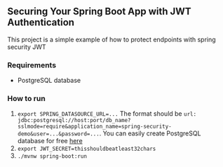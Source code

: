 ## Securing Your Spring Boot App with JWT Authentication
This project is a simple example of how to protect endpoints with spring security JWT

### Requirements
- PostgreSQL database

### How to run
1. `export SPRING_DATASOURCE_URL=...` The format should be `url: jdbc:postgresql://host:port/db_name?sslmode=require&application_name=spring-security-demo&user=...&password=...`. You can easily create PostgreSQL database for free [here](https://rapidapp.io)
2. `export JWT_SECRET=thisshouldbeatleast32chars`
3. `./mvnw spring-boot:run`
